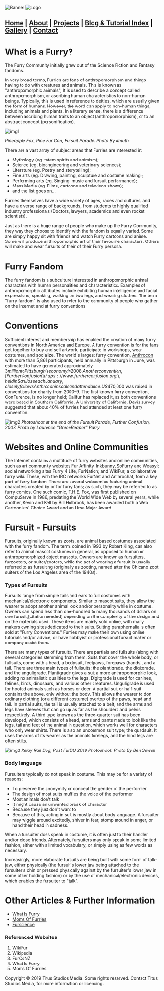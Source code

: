 ![Banner](https://i.imgur.com/eyYTTXB.jpg)
![Logo](https://i.imgur.com/twnTHRC.jpg)

## [Home](https://titusstudiosmediagroup.github.io/)      |      [About](https://titusstudiosmediagroup.github.io/content/pages/about)     |    [Projects](https://titusstudiosmediagroup.github.io/content/pages/projects)      |      [Blog & Tutorial Index](https://titusstudiosmediagroup.github.io/blogindex)      |      [Gallery](https://titusstudiosmediagroup.github.io/content/pages/gallery)      |      [Contact](https://titusstudiosmediagroup.github.io/content/pages/contact)



# What is a Furry?

The Furry Community initially grew out of the Science Fiction and Fantasy fandoms.

In very broad terms, Furries are fans of anthropomorphism and things having to do with creatures and animals.
This is known as "anthropomorphic animals", It is used to describe a concept called anthropomorphism, or ascribing human characteristics to non-human beings. Typically, this is used in reference to deities, which are usually given the form of humans. However, the word can apply to non-human things, including animals and plants.
In a literary sense, there is a difference between ascribing human traits to an object (anthropomorphism), or to an abstract concept (personification).

![img1](https://live.staticflickr.com/886/40505382540_1070cdab60_b.jpg)

_Pineapple Fox, Pine Fur Con, Fursuit Parade. Photo By dmuth_


There are a vast array of subject areas that Furries are interested in:

 * Mythology (eg. totem spirits and animism);
 * Science (eg. bioengineering and veterinary sciences);
 * Literature (eg. Poetry and storytelling);
 * Fine arts (eg. Drawing, painting, sculpture and costume making);
 * Performing arts (eg. Singing, music and fursuit performance);
 * Mass Media (eg. Films, cartoons and televison shows);
 * and the list goes on…

Furries themselves have a wide variety of ages, races and cultures, and have a diverse range of backgrounds, from students to highly qualified industry professionals (Doctors, lawyers, academics and even rocket scientists).

Just as there is a huge range of people who make up the Furry Community, they way they choose to identify with the fandom is equally varied. Some are simply happy sit with friends and watch Furry cartoons and anime. Some will produce anthropomorphic art of their favourite characters. Others will make and wear fursuits of their of their Furry persona.


# Furry Fandom

The furry fandom is a subculture interested in anthropomorphic animal characters with human personalities and characteristics.
Examples of anthropomorphic attributes include exhibiting human intelligence and facial expressions, speaking, walking on two legs, and wearing clothes. The term "furry fandom" is also used to refer to the community of people who gather on the Internet and at furry conventions


# Conventions

Sufficient interest and membership has enabled the creation of many furry conventions in North America and Europe. A furry convention is for the fans get together to buy and sell artwork, participate in workshops, wear costumes, and socialize. The world's largest furry convention, [Anthrocon](https://www.anthrocon.org/) with more than 5,861 participants, held annually in Pittsburgh in June, was estimated to have generated approximately $3 million to Pittsburgh's economy in 2008. Another convention, [Further Confusion](https://www.furtherconfusion.org/), held in San Jose each January, closely follows Anthrocon in scale and attendance. US$470,000 was raised in conventions for charity from 2000–9. The first known furry convention, ConFurence, is no longer held; Califur has replaced it, as both conventions were based in Southern California. A University of California, Davis survey suggested that about 40% of furries had attended at least one furry convention.

![img2](https://upload.wikimedia.org/wikipedia/commons/7/76/Further_Confusion_2007_fursuit_post-parade_photoshoot.jpg)
_Photoshoot at the end of the Fursuit Parade, Further Confusion, 2007. Photo by Laurence "GreenReaper" Parry_

# Websites and Online Communities

The Internet contains a multitude of furry websites and online communities, such as art community websites Fur Affinity, Inkbunny, SoFurry and Weasyl; social networking sites Furry 4 Life, FurNation; and WikiFur, a collaborative furry wiki. These, with the IRC networks FurNet and Anthrochat, form a key part of furry fandom. 
There are several webcomics featuring animal characters created by or for furry fans; as such, they may be referred to as furry comics. One such comic, T.H.E. Fox, was first published on CompuServe in 1986, predating the World Wide Web by several years, while another, Kevin and Kell by Bill Holbrook, has been awarded both a Web Cartoonists' Choice Award and an Ursa Major Award.

# Fursuit - Fursuits

Fursuits, originally known as zoots, are animal based costumes associated with the furry fandom. The term, coined in 1993 by Robert King, can also refer to animal mascot costumes in general, as opposed to human or anthropomorphized object mascots.
Owners are known as fursuiters, furzooters, or suiter/zooters, while the act of wearing a fursuit is usually referred to as fursuiting (originally as zooting, named after the Chicano zoot suiters of the Los Angeles area of the 1940s).

### Types of Fursuits

Fursuits range from simple tails and ears to full costumes with mechanical/electronic components. Similar to mascot suits, they allow the wearer to adopt another animal look and/or personality while in costume. Owners can spend less than one-hundred to many thousands of dollars on one fursuit,[citation needed] depending on the complexity of the design and on the materials used. These items are mainly sold online, with many makers owning sites dedicated to their suits. Suiting paraphernalia is often sold at "Furry Conventions." Furries may make their own using online tutorials and/or advice, or have hobbyist or professional fursuit maker or company assist them.

There are many types of fursuits. There are partials and fullsuits (along with several categories stemming from them. Suits that cover the whole body, or fullsuits, come with a head, a bodysuit, feetpaws, forepaws (hands), and a tail. There are three main types of fullsuits; the plantigrade, the digitgrade, and the unguligrade. Plantigrade gives a suit a more anthropomorphic look, adding no animalistic qualities to the legs. Digitgrade is used for canines, felines, birds, dinosaurs, and various other creatures. Unguligrade is used for hoofed animals such as horses or deer. A partial suit or half-suit contains the above, only without the body. This allows the wearer to don ordinary clothing (or a different costume) overtop of the paws, head and tail. In partial suits, the tail is usually attached to a belt, and the arms and legs have sleeves that can go up as far as the shoulders and pelvis, respectively. A third type known as the three-quarter suit has been developed, which consists of a head, arms and pants made to look like the legs, tail and feet of the animal in question, which works well for characters who only wear shirts. There is also an uncommon suit type; the quadsuit. It uses the arms of its wearer as the animals forelegs, and the hind legs are often stilts.

![img3](https://i.imgur.com/4RmJGsY.jpg)
_Relay Rail Dog, Post FurDU 2019 Photoshoot. Photo By Ben Sewell_

### Body language

Fursuiters typically do not speak in costume. This may be for a variety of reasons:

 * To preserve the anonymity or conceal the gender of the performer
 * The design of most suits muffles the voice of the performer
 * Most animals don't talk
 * It might cause an unwanted break of character
 * Because they just don't want to
 * Because of this, acting in suit is mostly about body language. A fursuiter may wiggle around excitedly, shiver in fear, stomp around    in anger, or hand their head in sadness.

When a fursuiter does speak in costume, it is often just to their handler and/or close friends. Alternately, fursuiters may only speak in some limited fashion, either with a limited vocabulary, or simply using as few words as necessary.

Increasingly, more elaborate fursuits are being built with some form of talk-jaw, either physically (the fursuit's lower jaw being attached to the fursuiter's chin or pressed physically against by the fursuiter's lower jaw in some other holding fashion) or by the use of mechanical/electronic devices, which enables the fursuiter to "talk".


# Other Articles & Further Information
 * [What Is Furry](http://whatisfurry.org/)
 * [Moms Of Furries](https://mofurries.com/)
 * [Furscience](https://furscience.com/)

### Referenced Websites 
1. WikiFur
2. Wikipedia
3. FurCoNZ
4. What Is Furry
5. Moms Of Furries



Copyright © 2019 Titus Studios Media. Some rights reserved. Contact Titus Studios Media, for more information or licencing.
